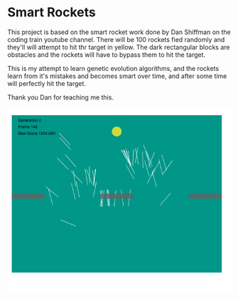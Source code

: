 # Smart Rockets

This project is based on the smart rocket work done by Dan Shiffman on the coding train youtube channel.
There will be 100 rockets fied randomly and they'll will attempt to hit thr target in yellow. 
The dark rectangular blocks are obstacles and the rockets will have to bypass them to hit the target.

This is my attempt to learn genetic evolution algorithms, and the  rockets learn from it's mistakes and becomes smart over time,
and after some time will perfectly hit the target.

Thank you Dan for teaching me this.

![example-site](screenshot.png)
